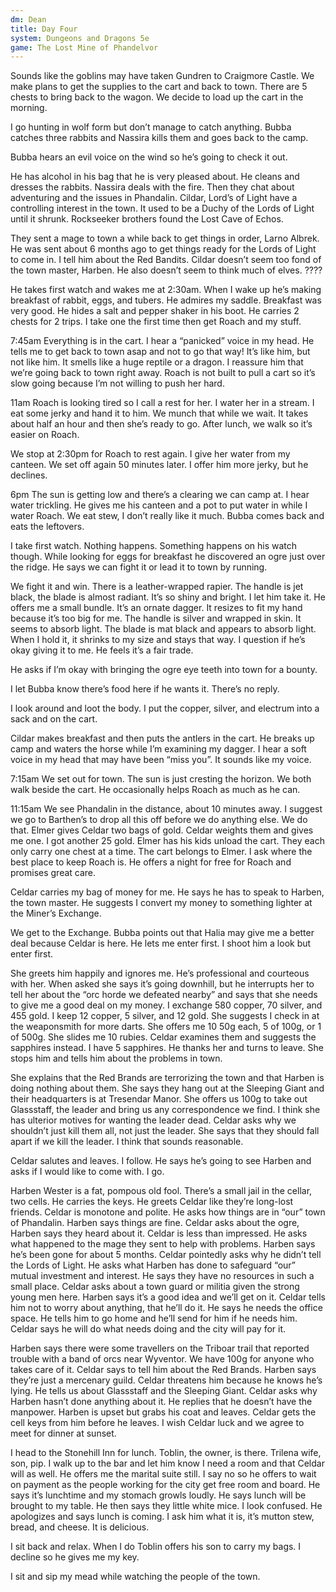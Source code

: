 ```yaml
---
dm: Dean
title: Day Four
system: Dungeons and Dragons 5e
game: The Lost Mine of Phandelvor
---
```


Sounds like the goblins may have taken Gundren to Craigmore Castle. We make plans to get the supplies to the cart and back to town. There are 5 chests to bring back to the wagon. We decide to load up the cart in the morning.

I go hunting in wolf form but don’t manage to catch anything. Bubba catches three rabbits and Nassira kills them and goes back to the camp.

Bubba hears an evil voice on the wind so he’s going to check it out.

He has alcohol in his bag that he is very pleased about. He cleans and dresses the rabbits. Nassira deals with the fire. Then they chat about adventuring and the issues in Phandalin. Cildar, Lord’s of Light have a controlling interest in the town. It used to be a Duchy of the Lords of Light until it shrunk. Rockseeker brothers found the Lost Cave of Echos.

They sent a mage to town a while back to get things in order, Larno Albrek. He was sent about 6 months ago to get things ready for the Lords of Light to come in. I tell him about the Red Bandits. Cildar doesn’t seem too fond of the town master, Harben. He also doesn’t seem to think much of elves. ????

He takes first watch and wakes me at 2:30am. When I wake up he’s making breakfast of rabbit, eggs, and tubers. He admires my saddle. Breakfast was very good. He hides a salt and pepper shaker in his boot. He carries 2 chests for 2 trips. I take one the first time then get Roach and my stuff.

7:45am
Everything is in the cart. I hear a “panicked” voice in my head. He tells me to get back to town asap and not to go that way! It’s like him, but not like him. It smells like a huge reptile or a dragon. I reassure him that we’re going back to town right away.
Roach is not built to pull a cart so it’s slow going because I’m not willing to push her hard.

11am
Roach is looking tired so I call a rest for her. I water her in a stream. I eat some jerky and hand it to him. We munch that while we wait. It takes about half an hour and then she’s ready to go. After lunch, we walk so it’s easier on Roach.

We stop at 2:30pm for Roach to rest again. I give her water from my canteen. We set off again 50 minutes later. I offer him more jerky, but he declines.

6pm
The sun is getting low and there’s a clearing we can camp at. I hear water trickling. He gives me his canteen and a pot to put water in while I water Roach. We eat stew, I don’t really like it much. Bubba comes back and eats the leftovers.

I take first watch. Nothing happens. Something happens on his watch though.
While looking for eggs for breakfast he discovered an ogre just over the ridge. He says we can fight it or lead it to town by running.

We fight it and win. There is a leather-wrapped rapier. The handle is jet black, the blade is almost radiant. It’s so shiny and bright. I let him take it. He offers me a small bundle. It’s an ornate dagger. It resizes to fit my hand because it’s too big for me. The handle is silver and wrapped in skin. It seems to absorb light. The blade is mat black and appears to absorb light. When I hold it, it shrinks to my size and stays that way. I question if he’s okay giving it to me. He feels it’s a fair trade.

He asks if I’m okay with bringing the ogre eye teeth into town for a bounty.

I let Bubba know there’s food here if he wants it. There’s no reply.

I look around and loot the body. I put the copper, silver, and electrum into a sack and on the cart.

Cildar makes breakfast and then puts the antlers in the cart. He breaks up camp and waters the horse while I’m examining my dagger. I hear a soft voice in my head that may have been “miss you”. It sounds like my voice.

7:15am
We set out for town. The sun is just cresting the horizon. We both walk beside the cart. He occasionally helps Roach as much as he can.

11:15am
We see Phandalin in the distance, about 10 minutes away.
I suggest we go to Barthen’s to drop all this off before we do anything else. We do that.
Elmer gives Celdar two bags of gold. Celdar weights them and gives me one. I got another 25 gold.
Elmer has his kids unload the cart. They each only carry one chest at a time. The cart belongs to Elmer. I ask where the best place to keep Roach is. He offers a night for free for Roach and promises great care.

Celdar carries my bag of money for me. He says he has to speak to Harben, the town master. He suggests I convert my money to something lighter at the Miner’s Exchange.

We get to the Exchange. Bubba points out that Halia may give me a better deal because Celdar is here. He lets me enter first. I shoot him a look but enter first.

She greets him happily and ignores me. He’s professional and courteous with her. When asked she says it’s going downhill, but he interrupts her to tell her about the “orc horde we defeated nearby” and says that she needs to give me a good deal on my money. I exchange 580 copper, 70 silver, and 455 gold. I keep 12 copper, 5 silver, and 12 gold. She suggests I check in at the weaponsmith for more darts. She offers me 10 50g each, 5 of 100g, or 1 of 500g. She slides me 10 rubies. Celdar examines them and suggests the sapphires instead. I have 5 sapphires. He thanks her and turns to leave. She stops him and tells him about the problems in town.

She explains that the Red Brands are terrorizing the town and that Harben is doing nothing about them. She says they hang out at the Sleeping Giant and their headquarters is at Tresendar Manor. She offers us 100g to take out Glassstaff, the leader and bring us any correspondence we find. I think she has ulterior motives for wanting the leader dead. Celdar asks why we shouldn’t just kill them all, not just the leader. She says that they should fall apart if we kill the leader. I think that sounds reasonable.

Celdar salutes and leaves. I follow. He says he’s going to see Harben and asks if I would like to come with. I go.

Harben Wester is a fat, pompous old fool. There’s a small jail in the cellar, two cells. He carries the keys. He greets Celdar like they’re long-lost friends. Celdar is monotone and polite. He asks how things are in “our” town of Phandalin. Harben says things are fine. Celdar asks about the ogre, Harben says they heard about it. Celdar is less than impressed. He asks what happened to the mage they sent to help with problems. Harben says he’s been gone for about 5 months. Celdar pointedly asks why he didn’t tell the Lords of Light. He asks what Harben has done to safeguard “our” mutual investment and interest. He says they have no resources in such a small place. Celdar asks about a town guard or militia given the strong young men here. Harben says it’s a good idea and we’ll get on it. Celdar tells him not to worry about anything, that he’ll do it. He says he needs the office space. He tells him to go home and he’ll send for him if he needs him. Celdar says he will do what needs doing and the city will pay for it.

Harben says there were some travellers on the Triboar trail that reported trouble with a band of orcs near Wyventor. We have 100g for anyone who takes care of it. Celdar says to tell him about the Red Brands. Harben says they’re just a mercenary guild. Celdar threatens him because he knows he’s lying. He tells us about Glassstaff and the Sleeping Giant. Celdar asks why Harben hasn’t done anything about it. He replies that he doesn’t have the manpower. Harben is upset but grabs his coat and leaves. Celdar gets the cell keys from him before he leaves. I wish Celdar luck and we agree to meet for dinner at sunset.

I head to the Stonehill Inn for lunch. Toblin, the owner, is there. Trilena wife, son, pip. I walk up to the bar and let him know I need a room and that Celdar will as well. He offers me the marital suite still. I say no so he offers to wait on payment as the people working for the city get free room and board. He says it’s lunchtime and my stomach growls loudly. He says lunch will be brought to my table. He then says they little white mice. I look confused. He apologizes and says lunch is coming. I ask him what it is, it’s mutton stew, bread, and cheese. It is delicious.

I sit back and relax. When I do Toblin offers his son to carry my bags. I decline so he gives me my key.

I sit and sip my mead while watching the people of the town.

